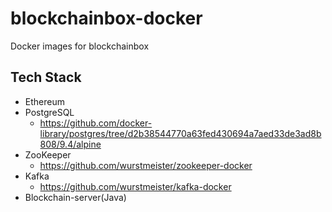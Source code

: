 # blockchainbox-docker
Docker images for blockchainbox

## Tech Stack

- Ethereum
- PostgreSQL
    - https://github.com/docker-library/postgres/tree/d2b38544770a63fed430694a7aed33de3ad8b808/9.4/alpine
- ZooKeeper
    - https://github.com/wurstmeister/zookeeper-docker
- Kafka
    - https://github.com/wurstmeister/kafka-docker
- Blockchain-server(Java)
    

